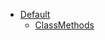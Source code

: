 - [Default](doc/Stretchy/Relations/Scoping/Default.md)
  - [ClassMethods](doc/Stretchy/Relations/Scoping/Default/ClassMethods.md)

